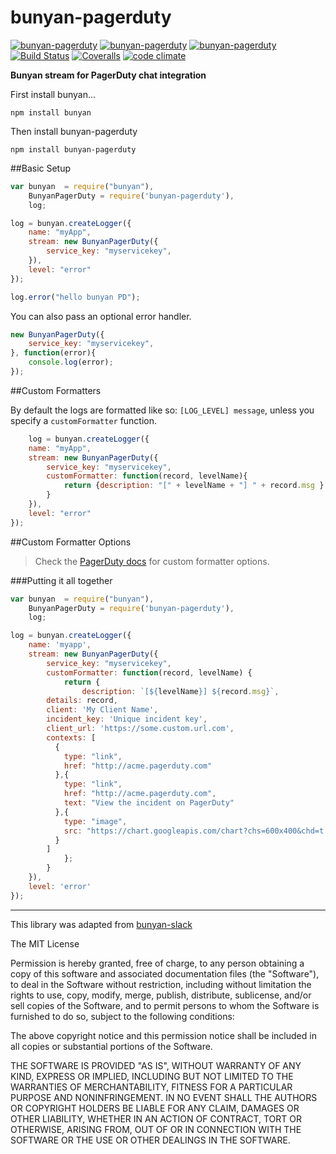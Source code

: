 # bunyan-pagerduty
[![bunyan-pagerduty](http://img.shields.io/npm/v/bunyan-pagerduty.svg?style=flat-square)](https://www.npmjs.com/package/bunyan-pagerduty)
[![bunyan-pagerduty](http://img.shields.io/npm/dm/bunyan-pagerduty.svg?style=flat-square)](https://www.npmjs.com/package/bunyan-pagerduty)
[![bunyan-pagerduty](http://img.shields.io/npm/l/bunyan-pagerduty.svg?style=flat-square)](https://www.npmjs.com/package/bunyan-pagerduty)
[![Build Status](https://img.shields.io/travis/domderen/bunyan-pagerduty.svg?style=flat-square)](https://travis-ci.org/domderen/bunyan-pagerduty)
[![Coveralls](https://img.shields.io/coveralls/domderen/bunyan-pagerduty.svg?style=flat-square)](https://coveralls.io/r/domderen/bunyan-pagerduty)
[![code climate](https://img.shields.io/codeclimate/github/domderen/bunyan-pagerduty.svg?style=flat-square)](https://codeclimate.com/github/domderen/bunyan-pagerduty)

**Bunyan stream for PagerDuty chat integration**

First install bunyan...

```
npm install bunyan
```

Then install bunyan-pagerduty

```
npm install bunyan-pagerduty
```

##Basic Setup

```javascript
var bunyan  = require("bunyan"),
	BunyanPagerDuty = require('bunyan-pagerduty'),
	log;

log = bunyan.createLogger({
	name: "myApp",
	stream: new BunyanPagerDuty({
		service_key: "myservicekey",
	}),
	level: "error"
});

log.error("hello bunyan PD");
```
You can also pass an optional error handler.

```javascript
new BunyanPagerDuty({
	service_key: "myservicekey",
}, function(error){
	console.log(error);
});
```

##Custom Formatters

By default the logs are formatted like so: `[LOG_LEVEL] message`, unless you specify a `customFormatter` function.

```javascript
	log = bunyan.createLogger({
	name: "myApp",
	stream: new BunyanPagerDuty({
		service_key: "myservicekey",
		customFormatter: function(record, levelName){
			return {description: "[" + levelName + "] " + record.msg }
		}
	}),
	level: "error"
});
```
##Custom Formatter Options
> Check the [PagerDuty docs](https://v2.developer.pagerduty.com/docs/trigger-events) for custom formatter options.

###Putting it all together
```javascript
var bunyan  = require("bunyan"),
	BunyanPagerDuty = require('bunyan-pagerduty'),
	log;

log = bunyan.createLogger({
	name: 'myapp',
	stream: new BunyanPagerDuty({
		service_key: "myservicekey",
		customFormatter: function(record, levelName) {
			return {
				description: `[${levelName}] ${record.msg}`,
        details: record,
        client: 'My Client Name',
        incident_key: 'Unique incident key',
        client_url: 'https://some.custom.url.com',
        contexts: [
          {
            type: "link",
            href: "http://acme.pagerduty.com"
          },{
            type: "link",
            href: "http://acme.pagerduty.com",
            text: "View the incident on PagerDuty"
          },{
            type: "image",
            src: "https://chart.googleapis.com/chart?chs=600x400&chd=t:6,2,9,5,2,5,7,4,8,2,1&cht=lc&chds=a&chxt=y&chm=D,0033FF,0,0,5,1"
          }
        ]
			};
		}
	}),
	level: 'error'
});
```

***
This library was adapted from  [bunyan-slack](https://github.com/qualitybath/bunyan-slack)

The MIT License

Permission is hereby granted, free of charge, to any person obtaining a copy of this software and associated documentation files (the "Software"), to deal in the Software without restriction, including without limitation the rights to use, copy, modify, merge, publish, distribute, sublicense, and/or sell copies of the Software, and to permit persons to whom the Software is furnished to do so, subject to the following conditions:

The above copyright notice and this permission notice shall be included in all copies or substantial portions of the Software.

THE SOFTWARE IS PROVIDED "AS IS", WITHOUT WARRANTY OF ANY KIND, EXPRESS OR IMPLIED, INCLUDING BUT NOT LIMITED TO THE WARRANTIES OF MERCHANTABILITY, FITNESS FOR A PARTICULAR PURPOSE AND NONINFRINGEMENT. IN NO EVENT SHALL THE AUTHORS OR COPYRIGHT HOLDERS BE LIABLE FOR ANY CLAIM, DAMAGES OR OTHER LIABILITY, WHETHER IN AN ACTION OF CONTRACT, TORT OR OTHERWISE, ARISING FROM, OUT OF OR IN CONNECTION WITH THE SOFTWARE OR THE USE OR OTHER DEALINGS IN THE SOFTWARE.
